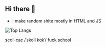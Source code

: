 ## Hi there 👋
- I make random shite mostly in HTML and JS

![Top Langs](https://github-readme-stats.vercel.app/api/top-langs/?username=scoilcax&size_weight=0.5&count_weight=0.5)

scoil cac
/ˈskoll kɑkˈ/
fuck school
<!--
**scoilcax/scoilcax** is a ✨ _special_ ✨ repository because its `README.md` (this file) appears on your GitHub profile.

Here are some ideas to get you started:

- 🔭 I’m currently working on ...
- 🌱 I’m currently learning ...
- 👯 I’m looking to collaborate on ...
- 🤔 I’m looking for help with ...
- 💬 Ask me about ...
- 📫 How to reach me: ...
- 😄 Pronouns: ...
- ⚡ Fun fact: ...
-->
